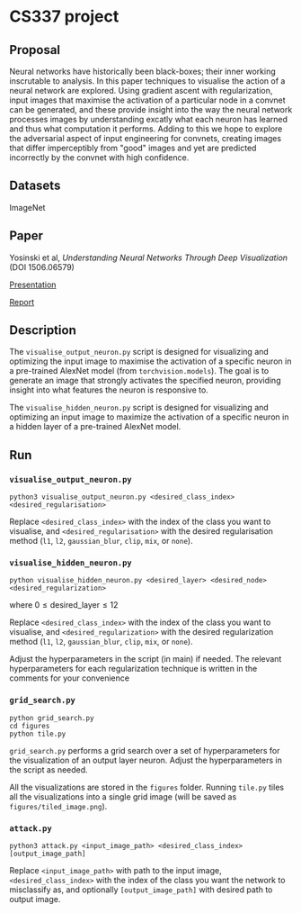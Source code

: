 # CS337 project
## Proposal
Neural networks have historically been black-boxes; their inner working inscrutable to analysis. In this paper techniques to visualise the action of a neural network are explored. Using gradient ascent with regularization, input images that maximise the activation of a particular node in a convnet can be generated, and these provide insight into the way the neural network processes images by understanding excatly what each neuron has learned and thus what computation it performs. Adding to this we hope to explore the adversarial aspect of input engineering for convnets, creating images that differ imperceptibly from "good" images and yet are predicted incorrectly by the convnet with high confidence.

## Datasets
ImageNet

## Paper
Yosinski et al, _Understanding Neural Networks Through Deep Visualization_ (DOI 1506.06579)

[Presentation](https://drive.google.com/file/d/1RtDA9q4AIPVcZKg9v2SuW74k6VL_RNwk/view?usp=drive_link)

[Report](https://drive.google.com/file/d/1_vU7F3FS1CmNMaNFcWxc_RpiwliqgGw-/view?usp=sharing)

## Description
The `visualise_output_neuron.py` script is designed for visualizing and optimizing the input image to maximise the activation of a specific neuron in a pre-trained AlexNet model (from `torchvision.models`). The goal is to generate an image that strongly activates the specified neuron, providing insight into what features the neuron is responsive to.

The `visualise_hidden_neuron.py` script is designed for visualizing and optimizing an input image to maximize the activation of a specific neuron in a hidden layer of a pre-trained AlexNet model.

## Run
### `visualise_output_neuron.py`
```
python3 visualise_output_neuron.py <desired_class_index> <desired_regularisation>
```
Replace `<desired_class_index>` with the index of the class you want to visualise, and `<desired_regularisation>` with the desired regularisation method (`l1`, `l2`, `gaussian_blur`, `clip`, `mix`, or `none`).

### `visualise_hidden_neuron.py`
```
python visualise_hidden_neuron.py <desired_layer> <desired_node> <desired_regularization>
```
where $`0 \leq \text{desired\_layer} \leq 12`$

Replace `<desired_class_index>` with the index of the class you want to visualise, and `<desired_regularization>` with the desired regularization method (`l1`, `l2`, `gaussian_blur`, `clip`, `mix`, or `none`).

Adjust the hyperparameters in the script (in main) if needed. The relevant hyperparameters for each regularization technique is written in the comments for your convenience

### `grid_search.py`
```
python grid_search.py
cd figures
python tile.py
```
`grid_search.py` performs a grid search over a set of hyperparameters for the visualization of an output layer neuron.  Adjust the hyperparameters in the script as needed.

All the visualizations are stored in the `figures` folder. Running `tile.py` tiles all the visualizations into a single grid image (will be saved as `figures/tiled_image.png`).

### `attack.py`
```
python3 attack.py <input_image_path> <desired_class_index> [output_image_path]
```
Replace `<input_image_path>` with path to the input image, `<desired_class_index>` with the index of the class you want the network to misclassify as, and optionally `[output_image_path]` with desired path to output image.
